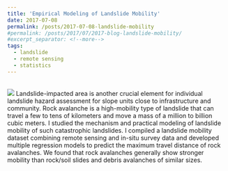 ```yaml
---
title: 'Empirical Modeling of Landslide Mobility'
date: 2017-07-08
permalink: /posts/2017-07-08-landslide-mobility
#permalink: /posts/2017/07/2017-blog-landslide-mobility/
#excerpt_separator: <!--more-->
tags:
  - landslide
  - remote sensing
  - statistics
---
```


<br/><img src='/images/landslide-mobility-prediction.png'>
Landslide-impacted area is another crucial element for individual landslide hazard assessment for slope units close to infrastructure and community. Rock avalanche is a high-mobility type of landslide that can travel a few to tens of kilometers and move a mass of a million to billion cubic meters. I studied the mechanism and practical modeling of landslide mobility of such catastrophic landslides. I compiled a landslide mobility dataset combining remote sensing and in-situ survey data and developed multiple regression models to predict the maximum travel distance of rock avalanches. We found that rock avalanches generally show stronger mobility than rock/soil slides and debris avalanches of similar sizes.

<!-- <img src="images/landslide-mobility-prediction.png" style="display: block; margin: auto;" /> -->


